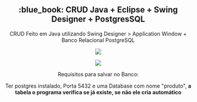 <h2 align="center">:blue_book: CRUD Java + Eclipse + Swing Designer + PostgresSQL </h2>
<p align="center">CRUD Feito em Java utilizando Swing Designer > Application Window + Banco Relacional PostgreSQL</p>

<p align="center"><image src="Capturar.PNG"></p>
<p align="center"><image src="Capturar2.PNG"></p>

<p align="center">Requisitos para salvar no Banco:</p>
<p align="center">Ter postgres instalado, Porta 5432 e uma Database com nome "produto", <b>a tabela o programa verifica se já existe, se não ele cria automático</b></p>
